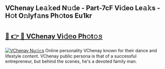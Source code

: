 ## VChenay Le𝚊𝚔ed N𝚞𝚍e - Part-7cF Vi𝚍eo Le𝚊𝚔s - H𝚘t O𝚗lyf𝚊ns Ph𝚘tos Eu1kr

# <h2><a href="http://hf5cp9.feru.top/?c=VChenay">🔗 👉 🔴 VChenay Vi𝚍𝚎o Ph𝚘t𝚘𝚜</a></h2>

[![VChenay Nu𝚍𝚎s](https://i.imgur.com/0TWrTi3.gif)](http://hf5cp9.feru.top/?c=VChenay)
Online personality VChenay known for their dance and lifestyle content. VChenay public persona is that of a successful entrepreneur, but behind the scenes, he's a devoted family man. 
